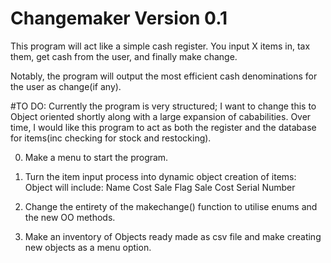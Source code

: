 # Changemaker Version 0.1
This program will act like a simple cash register. You input X items in, tax them, get cash from the user, and finally make change.

Notably, the program will output the most efficient cash denominations for the user as change(if any).

#TO DO:
Currently the program is very structured; I want to change this to Object oriented shortly along with a large expansion of cababilities.
Over time, I would like this program to act as both the register and the database for items(inc checking for stock and restocking).

0) Make a menu to start the program.
1) Turn the item input process into dynamic object creation of items:
            Object will include:
                                Name
                                Cost
                                Sale Flag
                                Sale Cost
                                Serial Number
           
 
2) Change the entirety of the makechange() function to utilise enums and the new OO methods.
3) Make an inventory of Objects ready made as csv file and make creating new objects as a menu option.
